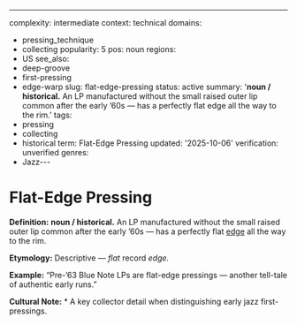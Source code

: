 ---
complexity: intermediate
context: technical
domains:
- pressing_technique
- collecting
popularity: 5
pos: noun
regions:
- US
see_also:
- deep-groove
- first-pressing
- edge-warp
slug: flat-edge-pressing
status: active
summary: '**noun / historical.** An LP manufactured without the small raised outer
  lip common after the early ’60s — has a perfectly flat edge all the way to the rim.'
tags:
- pressing
- collecting
- historical
term: Flat-Edge Pressing
updated: '2025-10-06'
verification: unverified
genres:
- Jazz---

# Flat-Edge Pressing

**Definition:** **noun / historical.** An LP manufactured without the small raised outer lip common after the early ’60s — has a perfectly flat [edge](../e/edge-warp.md) all the way to the rim.

**Etymology:** Descriptive — *flat* record *edge.*

**Example:** “Pre-’63 Blue Note LPs are flat-edge pressings — another tell-tale of authentic early runs.”

**Cultural Note:** * A key collector detail when distinguishing early jazz first-pressings.

